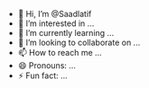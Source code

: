 - 👋 Hi, I’m @Saadlatif
- 👀 I’m interested in ...
- 🌱 I’m currently learning ...
- 💞️ I’m looking to collaborate on ...
- 📫 How to reach me ...
- 😄 Pronouns: ...
- ⚡ Fun fact: ...

<!---
Saadlatif/Saadlati is a ✨ special ✨ repository because its `README.md` (this file) appears on your GitHub profile.
You can click the Preview link to take a look at your changes.
--->

